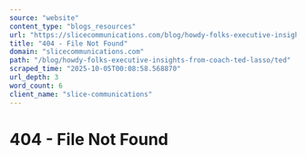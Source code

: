 ```yaml
---
source: "website"
content_type: "blogs_resources"
url: "https://slicecommunications.com/blog/howdy-folks-executive-insights-from-coach-ted-lasso/ted"
title: "404 - File Not Found"
domain: "slicecommunications.com"
path: "/blog/howdy-folks-executive-insights-from-coach-ted-lasso/ted"
scraped_time: "2025-10-05T00:08:58.568870"
url_depth: 3
word_count: 6
client_name: "slice-communications"
---
```


# 404 - File Not Found